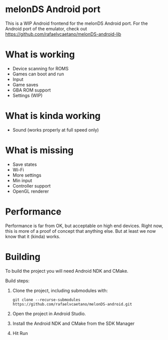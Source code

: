 # melonDS Android port
This is a WIP Android frontend for the melonDS Android port. For the Android port of the emulator, check out https://github.com/rafaelvcaetano/melonDS-android-lib

# What is working
*  Device scanning for ROMS
*  Games can boot and run
*  Input
*  Game saves
*  GBA ROM support
*  Settings (WIP)

# What is kinda working
*  Sound (works properly at full speed only)

# What is missing
*  Save states
*  Wi-Fi
*  More settings
*  Min input
*  Controller support
*  OpenGL renderer

# Performance
Performance is far from OK, but acceptable on high end devices. Right now, this is more of a proof of concept that anything else. But at least we now know that it (kinda) works.

# Building
To build the project you will need Android NDK and CMake.

Build steps:
1.  Clone the project, including submodules with:
    
    `git clone --recurse-submodules https://github.com/rafaelvcaetano/melonDS-android.git`
2.  Open the project in Android Studio.
3.  Install the Android NDK and CMake from the SDK Manager
4.  Hit Run
